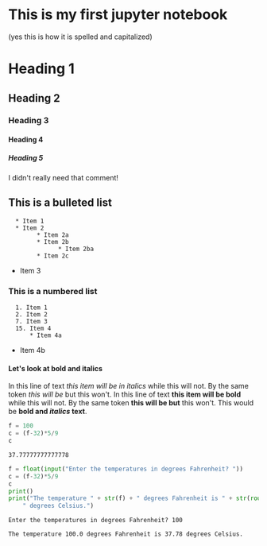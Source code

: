 
# This is my first jupyter notebook
(yes this is how it is spelled and capitalized)

# Heading 1
 ## Heading 2
 ### Heading 3
 #### Heading 4
 ##### Heading 5
I didn't really need that comment! 

  ## This is a bulleted list
      * Item 1
      * Item 2
            * Item 2a
            * Item 2b
                  * Item 2ba
            * Item 2c
* Item 3

### This is a numbered list
      1. Item 1
      2. Item 2
      7. Item 3
      15. Item 4
          * Item 4a
* Item 4b

#### Let's look at bold and italics
 In this line of text *this item will be in italics* while this will not. By the
same token _this will be_ but this won't. In this line of text **this item will be bold** while this will not. By the same token __this will be but__ this won't. This would be **bold and *italics* text**.


```python
f = 100
c = (f-32)*5/9
c

```




    37.77777777777778




```python
f = float(input("Enter the temperatures in degrees Fahrenheit? "))
c = (f-32)*5/9
c
print()
print("The temperature " + str(f) + " degrees Fahrenheit is " + str(round((c),2)) +
    " degrees Celsius.")
```

    Enter the temperatures in degrees Fahrenheit? 100
    
    The temperature 100.0 degrees Fahrenheit is 37.78 degrees Celsius.



```python

```
